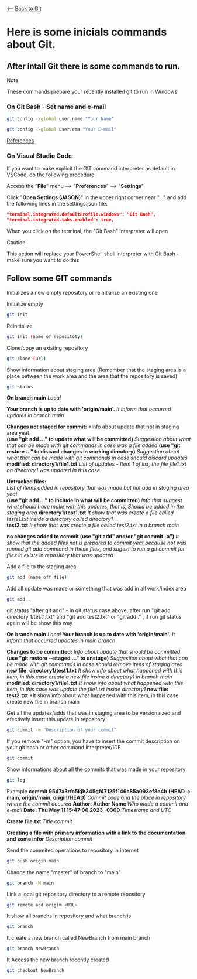 [<-- Back to Git](https://github.com/mtemporim/Git-And-Github/tree/main/Git)


# Here is some inicials commands about Git.

## After intall Git there is some commands to run.  

>[!NOTE]
>
>These commands prepare your recently installed git to run in Windows


### On Git Bash - Set name and e-mail 

```bash
git config --global user.name "Your Name"
```
```bash
git config --global user.ema "Your E-mail"
```
[References](https://docs.github.com/en/get-started/getting-started-with-git/setting-your-username-in-git)


### On Visual Studio Code

If you want to make explicit the GIT command interpreter as default in VSCode, do the following procedure

Access the "**File**" menu 
--> "**Preferences**" 
--> "**Settings**"

Click "**Open Settings (JASON)**" in the upper right corner near "..." and add the following lines in the settings.json file:

```json
"terminal.integrated.defaultProfile.windows": "Git Bash",
"terminal.integrated.tabs.enabled": true,
```

When you click on the terminal, the "Git Bash" interpreter will open

>[!CAUTION]
>
>This action will replace your PowerShell shell interpreter with Git Bash - make sure you want to do this


## Follow some GIT commands 

Initializes a new empty repository or reinitialize an existing one

Initialize empty
```bash
git init 
```
Reinitialize
```bash
git init (name of repositoty) 
```

Clone/copy an existing repository
```bash
git clone (url)
```

Show information about staging area (Remember that the staging area is a place between the work area and the area that the repository is saved)
```bash
git status 
```
**On branch main**
*Local* 

**Your branch is up to date with 'origin/main'.**
*It inform that occurred updates in branch main*

**Changes not staged for commit:**
*Info about update that not in staging area yeat  
  **(use "git add <file>..." to update what will be committed)**
  *Suggestion about what that can be made with git commands in case was a file added* 
  **(use "git restore <file>..." to discard changes in working directory)**
  *Suggestion about what that can be made with git commands in case should discard updates*
        **modified:   directory1/file1.txt**
        *List of updates - Item 1 of list, the file file1.txt on directory1 was updated in this case* 

**Untracked files:**                                                         
*List of items added in repository that was made but not add in staging area yeat*   
  **(use "git add <file>..." to include in what will be committed)**
  *Info that suggest what should have make with this updates, that is, Should be added in the staging area*
        **directory1/test1.txt**
        *It show that was create a file called teste1.txt inside a directory called directory1*   
        **test2.txt**
        *It show that was create a file called test2.txt in a branch main*

**no changes added to commit (use "git add" and/or "git commit -a")**
*It show that the added files not is prepared to commit yeat because not was runned git add command in these files, and sugest to run a git commit for files in exists in repository that was updated*


Add a file to the staging area
```bash
git add (name off file)
```
Add all update was made or something that was add in all work/index area 
```bash
git add .
```

git status "after git add" - In git status case above, after run "git add directory 1/test1.txt" and "git add test2.txt" or "git add ." , if run git status again will be show this way

**On branch main**
*Local* 
**Your branch is up to date with 'origin/main'.**
*It inform that occurred updates in main branch* 

**Changes to be committed:**
*Info about update that should be committed*
  **(use "git restore --staged <file>..." to unstage)**
  *Suggestion about what that can be made with git commands in case should remove itens of staging area*
        **new file:   directory1/test1.txt**
        *It show info about what happened with this item, in this case create a new file insine a directory1 in branch main*
        **modified:   directory1/file1.txt**
        *It show info about what happened with this item, in this case was update the file1.txt inside directory1*
        **new file:   test2.txt**
        *It show info about what happened with this item, in this case create new file in branch main


Get all the updates/adds that was in staging area to be versionaized and efectively insert this update in repository
```bash
git commit -m "Description of your commit"
```
If you remove "-m" option, you have to insert the commit description on your git bash or other command interpreter/IDE 
```bash
git commit
```

Show informations about all the commits that was made in your repository 
```bash
git log
```
Example
**commit 9547a3rfc5kjh345gf47125f146c85a093ef8e4b (HEAD -> main, origin/main, origin/HEAD)**
*Commit code and the place in repository where the commit occured*
**Author: Author Name  <e-mail Author>**
*Who made a commit and e-mail*
**Date:   Thu May 11 15:47:06 2023 -0300**
*Timestamp and UTC*

   **Create file.txt**
   *Title commit*

   **Creating a file with primary information with a link to the documentation and some infor** 
   *Description commit* 

Send the commited operations to repository in internet 
```bash
git push origin main
```
Change the name "master" of branch to "main" 
```bash
git branch -M main
```
Link a local git repository directory to a remote repository
```bash
git remote add origim <URL>
```
It show all branchs in repository and what branch is 
```bash
git branch
```
It create a new branch called NewBranch from main branch 
```bash
git branch NewBranch
```

It Access the new branch recently created 
```bash
git checkout NewBranch
```

